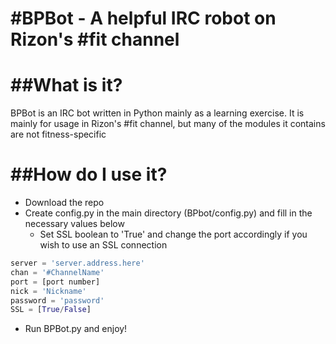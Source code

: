 #BPBot - A helpful IRC robot on Rizon's #fit channel
====================================================

##What is it?
=============
BPBot is an IRC bot written in Python mainly as a learning exercise. It is mainly for
usage in Rizon's #fit channel, but many of the modules it contains are not fitness-specific

##How do I use it?
==================
* Download the repo
* Create config.py in the main directory (BPbot/config.py) and fill in the necessary values below
	* Set SSL boolean to 'True' and change the port accordingly if you wish to use an SSL connection

```python
server = 'server.address.here'
chan = '#ChannelName'
port = [port number]
nick = 'Nickname'
password = 'password'
SSL = [True/False]
```

* Run BPBot.py and enjoy!
